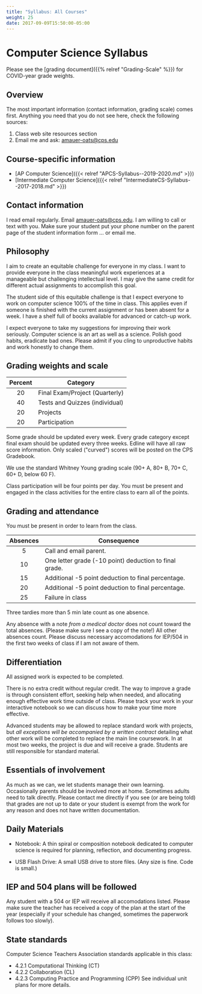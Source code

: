 ```yaml
---
title: "Syllabus: All Courses"
weight: 25
date: 2017-09-09T15:50:00-05:00
---
```


# Computer Science Syllabus

Please see the [grading document]({{% relref "Grading-Scale" %}}) for
COVID-year grade weights.

## Overview

The most important information (contact information, grading scale) comes first. 
Anything you need that you do not see here, check the following sources:

1. Class web site resources section
2. Email me and ask: [amauer-oats@cps.edu](mailto:amauer-oats@cps.edu) 

## Course-specific information

* [AP Computer Science]({{< relref "APCS-Syllabus--2019-2020.md" >}})
* [Intermediate Computer Science]({{< relref "IntermediateCS-Syllabus--2017-2018.md" >}})

## Contact information

I read email regularly. Email [amauer-oats@cps.edu](mailto:amauer-oats@cps.edu). 
I am willing to call or text with you. 
Make sure your student put your phone number on the parent page of the student information form ... or email me.

## Philosophy

I aim to create an equitable challenge for everyone in my class. I want to provide everyone in the class meaningful work experiences at a manageable but challenging intellectual level. I may give the same credit for different actual assignments to accomplish this goal.

The student side of this equitable challenge is that I expect everyone to work on computer science 100% of the time in class. This applies even if someone is finished with the current assignment or has been absent for a week. I have a shelf full of books available for advanced or catch-up work. 

I expect everyone to take my suggestions for improving their work seriously. Computer science is an art as well as a science. Polish good habits, eradicate bad ones. Please admit if you cling to unproductive habits and work honestly to change them.

## Grading weights and scale

| Percent | Category                       |
|:-------:|--------------------------------|
| 20      | Final Exam/Project (Quarterly) |
| 40      | Tests and Quizzes (individual) |
| 20      | Projects                       |
| 20      | Participation                  |

Some grade should be updated every week. Every grade category except final exam should be updated every three weeks. Edline will have all raw score information. Only scaled ("curved") scores will be posted on the CPS Gradebook. 

We use the standard Whitney Young grading scale (90+ A, 80+ B, 70+ C, 60+ D, below 60 F).

Class participation will be four points per day. You must be present and engaged in the class activities for the entire class to earn all of the points.

## Grading and attendance

You must be present in order to learn from the class. 

| Absences | Consequence |
|:--------:|-------------|
|    5     | Call and email parent. |
|   10     | One letter grade (-10 point) deduction to final grade. |
|   15     | Additional -5 point deduction to final percentage.    |
|   20     | Additional -5 point deduction to final percentage.    |
|   25     | Failure in class |

Three tardies more than 5 min late count as one absence. 

Any absence with a note _from a medical doctor_ does not count toward the total absences. (Please make sure I see a copy of the note!) All other absences count. Please discuss necessary accomodations for IEP/504 in the first two weeks of class if I am not aware of them. 

## Differentiation

All assigned work is expected to be completed.  

There is no extra credit without regular credit. The way to improve a grade is through consistent effort, seeking help when needed, and allocating enough effective work time outside of class. Please track your work in your interactive notebook so we can discuss how to make your time more effective.

Advanced students may be allowed to replace standard work with projects, but *all exceptions will be accompanied by a written contract* detailing what other work will be completed to replace the main line coursework. In at most two weeks, the project is due and will receive a grade. Students are still responsible for standard material. 

## Essentials of involvement

As much as we can, we let students manage their own learning. Occasionally parents should be involved more at home. Sometimes adults need to talk directly. Please contact me directly if you see (or are being told) that grades are not up to date or your student is exempt from the work for any reason and does not have written documentation. 

## Daily Materials

* Notebook: A thin spiral or composition notebook dedicated to computer science is required for planning, reflection, and documenting progress. 

* USB Flash Drive: A small USB drive to store files. (Any size is fine. Code is small.) 

## IEP and 504 plans will be followed

Any student with a 504 or IEP will receive all accomodations listed. Please make sure the teacher has received a copy of the plan at the start of the year (especially if your schedule has changed, sometimes the paperwork follows too slowly).

## State standards

Computer Science Teachers Association standards applicable in this class:

* 4.2.1 Computational Thinking (CT)
* 4.2.2 Collaboration (CL)
* 4.2.3 Computing Practice and Programming (CPP)
See individual unit plans for more details.
